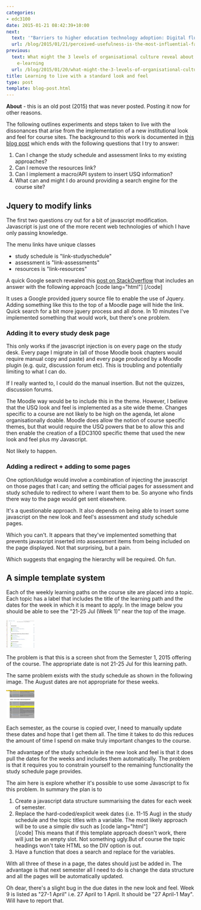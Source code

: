 ```yaml
---
categories:
- edc3100
date: 2015-01-21 08:42:39+10:00
next:
  text: '"Barriers to higher education technology adoption: Digital fluency or usefulness?"'
  url: /blog/2015/01/21/perceived-usefulness-is-the-most-influential-factor-on-intention-and-actual-use/
previous:
  text: What might the 3 levels of organisational culture reveal about university
    e-learning
  url: /blog/2015/01/20/what-might-the-3-levels-of-organisational-culture-reveal-about-university-e-learning/
title: Learning to live with a standard look and feel
type: post
template: blog-post.html
---
```

**About** \- this is an old post (2015) that was never posted. Posting it now for other reasons.

The following outlines experiments and steps taken to live with the dissonances that arise from the implementation of a new institutional look and feel for course sites. The background to this work is documented in [this blog post](/blog/2015/01/20/what-might-the-3-levels-of-organisational-culture-reveal-about-university-e-learning/) which ends with the following questions that I try to answer:

1. Can I change the study schedule and assessment links to my existing approaches?
2. Can I remove the resources link?
3. Can I implement a macro/API system to insert USQ information?
4. What can and might I do around providing a search engine for the course site?

## Jquery to modify links

The first two questions cry out for a bit of javascript modification. Javascript is just one of the more recent web technologies of which I have only passing knowledge.

The menu links have unique classes

- study schedule is "link-studyschedule"
- assessment is "link-assessments"
- resources is "link-resources"

A quick Google search revealed this [post on StackOverflow](http://stackoverflow.com/questions/1933602/how-to-getelementbyclass-instead-of-getelementbyid-with-javascript) that includes an answer with the following approach \[code lang="html"\] <script type="text/javascript" src="http://ajax.googleapis.com/ajax/libs/jquery/1.3.2/jquery.min.js"></script> <script type="text/javascript"> $(function(){ $(".classname").hide(); }); </script> \[/code\]

It uses a Google provided jquery source file to enable the use of Jquery. Adding something like this to the top of a Moodle page will hide the link. Quick search for a bit more jquery process and all done. In 10 minutes I've implemented something that would work, but there's one problem.

### Adding it to every study desk page

This only works if the javascript injection is on every page on the study desk. Every page I migrate in (all of those Moodle book chapters would require manual copy and paste) and every page produced by a Moodle plugin (e.g. quiz, discussion forum etc). This is troubling and potentially limiting to what I can do.

If I really wanted to, I could do the manual insertion. But not the quizzes, discussion forums.

The Moodle way would be to include this in the theme. However, I believe that the USQ look and feel is implemented as a site wide theme. Changes specific to a course are not likely to be high on the agenda, let alone organisationally doable. Moodle does allow the notion of course specific themes, but that would require the USQ powers that be to allow this and then enable the creation of a EDC3100 specific theme that used the new look and feel plus my Javascript.

Not likely to happen.

### Adding a redirect + adding to some pages

One option/kludge would involve a combination of injecting the javascript on those pages that I can; and setting the official pages for assessment and study schedule to redirect to where I want them to be. So anyone who finds there way to the page would get sent elsewhere.

It's a questionable approach. It also depends on being able to insert some javascript on the new look and feel's assessment and study schedule pages.

Which you can't. It appears that they've implemented something that prevents javascript inserted into assessment items from being included on the page displayed. Not that surprising, but a pain.

Which suggests that engaging the hierarchy will be required. Oh fun.

## A simple template system

Each of the weekly learning paths on the course site are placed into a topic. Each topic has a label that includes the title of the learning path and the dates for the week in which it is meant to apply. In the image below you should be able to see the "21-25 Jul (Week 1)" near the top of the image.

[![Week1](images/16315335515_b91c408c98_s.jpg)](https://www.flickr.com/photos/david_jones/16315335515 "Week1 by David Jones, on Flickr")

The problem is that this is a screen shot from the Semester 1, 2015 offering of the course. The appropriate date is not 21-25 Jul for this learning path.

The same problem exists with the study schedule as shown in the following image. The August dates are not appropriate for these weeks.

[![studySchedule](images/16135176729_054efae82e_s.jpg)](https://www.flickr.com/photos/david_jones/16135176729 "studySchedule by David Jones, on Flickr")

Each semester, as the course is copied over, I need to manually update these dates and hope that I get them all. The time it takes to do this reduces the amount of time I spend on make truly important changes to the course.

The advantage of the study schedule in the new look and feel is that it does pull the dates for the weeks and includes them automatically. The problem is that it requires you to constrain yourself to the remaining functionality the study schedule page provides.

The aim here is explore whether it's possible to use some Javascript to fix this problem. In summary the plan is to

1. Create a javascript data structure summarising the dates for each week of semester.
2. Replace the hard-coded/explicit week dates (i.e. 11-15 Aug) in the study schedule and the topic titles with a variable. The most likely approach will be to use a simple div such as \[code lang="html"\] <div id="WEEK\_4\_DATE"></div> \[/code\] This means that if this template approach doesn't work, there will just be an empty slot. Not something ugly.But of course the topic headings won't take HTML so the DIV option is out.
3. Have a function that does a search and replace for the variables.

With all three of these in a page, the dates should just be added in. The advantage is that next semester all I need to do is change the data structure and all the pages will be automatically updated.

Oh dear, there's a slight bug in the due dates in the new look and feel. Week 9 is listed as "27-1 April" i.e. 27 April to 1 April. It should be "27 April-1 May". Will have to report that.